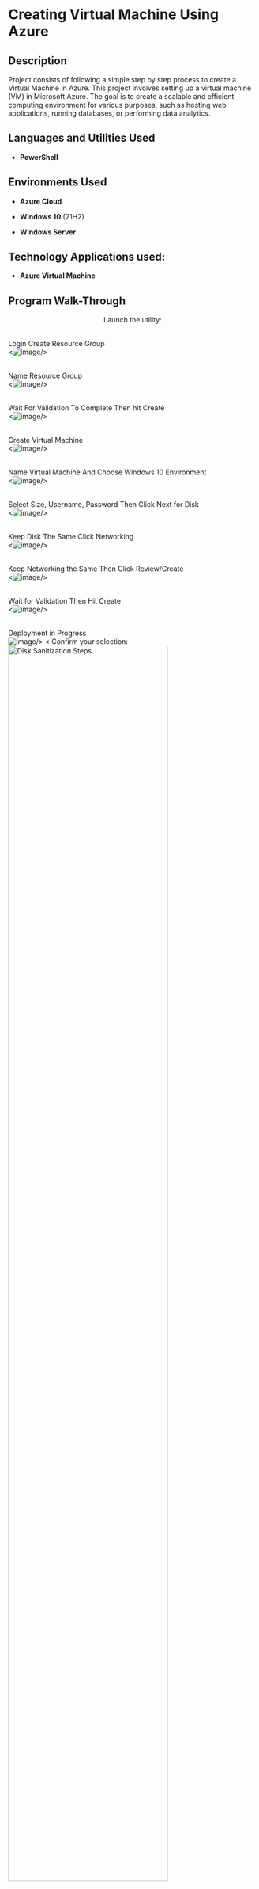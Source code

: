 <h1>Creating Virtual Machine Using Azure</h1>

 

<h2>Description</h2>
Project consists of following a simple step by step process to create a Virtual Machine in Azure. This project involves setting up a virtual machine (VM) in Microsoft Azure. The goal is to create a scalable and efficient computing environment for various purposes, such as hosting web applications, running databases, or performing data analytics.
<br />


<h2>Languages and Utilities Used</h2>

- <b>PowerShell</b> 


<h2>Environments Used </h2>

 - <b>Azure Cloud</b>
 
- <b>Windows 10</b> (21H2)

- <b>Windows Server</b>

<h2>Technology Applications used:</h2>

 - <b>Azure Virtual Machine</b>

<h2>Program Walk-Through</h2>
<p align="center">
Launch the utility: <br/>

 <br/>Login Create Resource Group<br/>
 <![image](https://github.com/Thomasa696/Creating-Virtual-Machine/assets/164200083/33a9dc1a-6cde-4469-9c63-47908f18b438)/>

 <br/>Name Resource Group<br/>
 <![image](https://github.com/Thomasa696/Creating-Virtual-Machine/assets/164200083/e521dc57-6a9a-442b-84f5-b8a94acdf3c1)/>

<br/>Wait For Validation To Complete Then hit Create<br/>
<![image](https://github.com/Thomasa696/Creating-Virtual-Machine/assets/164200083/9b797a66-adfa-493e-9c63-6330c1b567ea)/>

<br/>Create Virtual Machine <br/>
<![image](https://github.com/Thomasa696/Creating-Virtual-Machine/assets/164200083/99b9e56f-9934-4874-a1fb-f10fd4d32253)/>

<br/>Name Virtual Machine And Choose Windows 10 Environment<br/>
<![image](https://github.com/Thomasa696/Creating-Virtual-Machine/assets/164200083/ce4ae0f8-133f-4146-a6f0-833404aab673)/>

<br/>Select Size, Username, Password Then Click Next for Disk<br/>
<![image](https://github.com/Thomasa696/Creating-Virtual-Machine/assets/164200083/8f45c9c1-3796-4e8f-ab1f-9324f6390a14)/>

<br/>Keep Disk The Same Click Networking<br/>
<![image](https://github.com/Thomasa696/Creating-Virtual-Machine/assets/164200083/70129f9a-f3c3-4ca7-84ec-cd43539b4d34)/>

<br/>Keep Networking the Same Then Click Review/Create<br/>
<![image](https://github.com/Thomasa696/Creating-Virtual-Machine/assets/164200083/9f5dafc2-11e2-40a3-9d61-367437fda646)/>

<br/>Wait for Validation Then Hit Create<br/>
<![image](https://github.com/Thomasa696/Creating-Virtual-Machine/assets/164200083/301a1ece-1004-4ce6-a84a-d32384f47568)/>

<br/>Deployment in Progress<br/>
![image](https://github.com/Thomasa696/Creating-Virtual-Machine/assets/164200083/e4cc4ed0-0d32-45ea-83bd-04b975af9dbe)/>
<
Confirm your selection:  <br/>
<img src="https://i.imgur.com/cdFHBiU.png" height="80%" width="80%" alt="Disk Sanitization Steps"/>
<br />
<br />
Wait for process to complete (may take some time):  <br/>
<img src="https://i.imgur.com/JL945Ga.png" height="80%" width="80%" alt="Disk Sanitization Steps"/>
<br />
<br />
Sanitization complete:  <br/>
<img src="https://i.imgur.com/K71yaM2.png" height="80%" width="80%" alt="Disk Sanitization Steps"/>
<br />
<br />
Observe the wiped disk:  <br/>
<img src="https://i.imgur.com/AeZkvFQ.png" height="80%" width="80%" alt="Disk Sanitization Steps"/>
</p>

<!--
 ```diff
- text in red
+ text in green
! text in orange
# text in gray
@@ text in purple (and bold)@@
```
--!>
